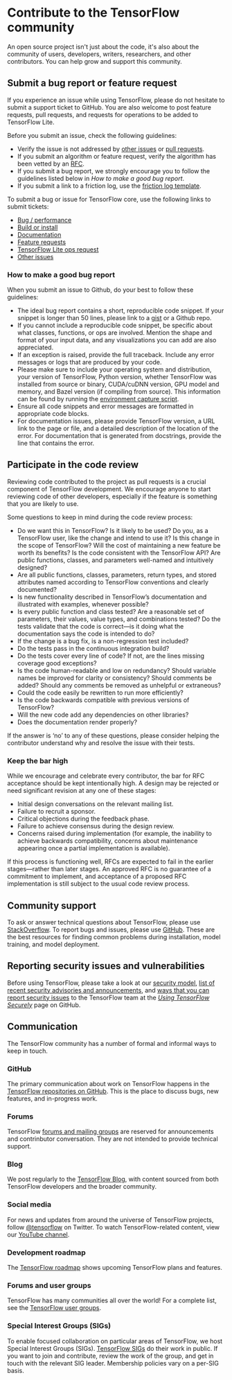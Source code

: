 # Contribute to the TensorFlow community

An open source project isn't just about the code, it's also about the community of users, developers, writers, researchers, and other contributors. You can help grow and support this community.

## Submit a bug report or feature request

If you experience an issue while using TensorFlow, please do not hesitate to submit a support ticket to GitHub. You are also welcome to post feature requests, pull requests, and requests for operations to be added to TensorFlow Lite.

Before you submit an issue, check the following guidelines:

* Verify the issue is not addressed by [other issues](https://github.com/tensorflow/tensorflow/issues) or [pull requests](https://github.com/tensorflow/tensorflow/pulls). 
* If you submit an algorithm or feature request, verify the algorithm has been vetted by an [RFC](https://github.com/tensorflow/community/tree/master/rfcs).
* If you submit a bug report, we strongly encourage you to follow the guidelines listed below in *How to make a good bug report*.
* If you submit a link to a friction log, use the [friction log template](https://docs.google.com/document/d/1_-0Zzn0hqS4ltLwqWAHm41-MgE60_9zlKyPHr5c-HCs/edit?usp=sharing).

To submit a bug or issue for TensorFlow core, use the following links to submit tickets:

* [Bug / performance](https://github.com/tensorflow/tensorflow/issues/new?template=00-bug-performance-issue.md)
* [Build or install](https://github.com/tensorflow/tensorflow/issues/new?template=10-build-installation-issue.md)
* [Documentation](https://github.com/tensorflow/tensorflow/issues/new?template=20-documentation-issue.md)
* [Feature requests](https://github.com/tensorflow/tensorflow/issues/new?template=30-feature-request.md)
* [TensorFlow Lite ops request](https://github.com/tensorflow/tensorflow/issues/new?template=40-tflite-op-request.md)
* [Other issues](https://github.com/tensorflow/tensorflow/issues/new?template=50-other-issues.md)


### How to make a good bug report

When you submit an issue to Github, do your best to follow these guidelines:

* The ideal bug report contains a short, reproducible code snippet. If your snippet is longer than 50 lines, please link to a [gist](https://gist.github.com/) or a Github repo.
* If you cannot include a reproducible code snippet, be specific about what classes, functions, or ops are involved. Mention the shape and format of your input data, and any visualizations you can add are also appreciated.
* If an exception is raised, provide the full traceback. Include any error messages or logs that are produced by your code.
* Please make sure to include your operating system and distribution, your version of TensorFlow, Python version, whether TensorFlow was installed from source or binary, CUDA/cuDNN version, GPU model and memory, and Bazel version (if compiling from source). This information can be found by running the [environment capture script](https://github.com/tensorflow/tensorflow/tree/master/tools/tf_env_collect.sh).
* Ensure all code snippets and error messages are formatted in appropriate code blocks.
* For documentation issues, please provide TensorFlow version, a URL link to the page or file, and a detailed description of the location of the error. For documentation that is generated from docstrings, provide the line that contains the error.

## Participate in the code review

Reviewing code contributed to the project as pull requests is a crucial component of TensorFlow development. We encourage anyone to start reviewing code of other developers, especially if the feature is something that you are likely to use.

Some questions to keep in mind during the code review process:

* Do we want this in TensorFlow? Is it likely to be used? Do you, as a TensorFlow user, like the change and intend to use it? Is this change in the scope of TensorFlow? Will the cost of maintaining a new feature be worth its benefits?
Is the code consistent with the TensorFlow API? Are public functions, classes, and parameters well-named and intuitively designed?
* Are all public functions, classes, parameters, return types, and stored attributes named according to TensorFlow conventions and clearly documented?
* Is new functionality described in TensorFlow’s documentation and illustrated with examples, whenever possible?
* Is every public function and class tested? Are a reasonable set of parameters, their values, value types, and combinations tested? Do the tests validate that the code is correct—is it doing what the documentation says the code is intended to do?
* If the change is a bug fix, is a non-regression test included?
* Do the tests pass in the continuous integration build?
* Do the tests cover every line of code? If not, are the lines missing coverage good exceptions?
* Is the code human-readable and low on redundancy? Should variable names be improved for clarity or consistency? Should comments be added? Should any comments be removed as unhelpful or extraneous?
* Could the code easily be rewritten to run more efficiently?
* Is the code backwards compatible with previous versions of TensorFlow?
* Will the new code add any dependencies on other libraries?
* Does the documentation render properly?

If the answer is ‘no’ to any of these questions, please consider helping the contributor understand why and resolve the issue with their tests.

### Keep the bar high

While we encourage and celebrate every contributor, the bar for RFC acceptance should be kept intentionally high. A design may be rejected or need significant revision at any one of these stages:

* Initial design conversations on the relevant mailing list.
* Failure to recruit a sponsor.
* Critical objections during the feedback phase.
* Failure to achieve consensus during the design review.
* Concerns raised during implementation (for example, the inability to achieve backwards compatibility, concerns about maintenance appearing once a partial implementation is available).

If this process is functioning well, RFCs are expected to fail in the earlier stages—rather than later stages. An approved RFC is no guarantee of a commitment to implement, and acceptance of a proposed RFC implementation is still subject to the usual code review process.

## Community support

To ask or answer technical questions about TensorFlow, please use [StackOverflow](https://stackoverflow.com/questions/tagged/tensorflow). To report bugs and issues, please use [GitHub](http://www.github.com/tensorflow/tensorflow). These are the best resources for finding common problems during installation, model training, and model deployment.

## Reporting security issues and vulnerabilities

Before using TensorFlow, please take a look at our [security model](https://github.com/tensorflow/tensorflow/blob/master/SECURITY.md#tensorflow-models-are-programs), [list of recent security advisories and announcements](https://github.com/tensorflow/tensorflow/blob/master/tensorflow/security/index.md), and [ways that you can report security issues](https://github.com/tensorflow/tensorflow/blob/master/SECURITY.md#reporting-vulnerabilities) to the TensorFlow team at the [*Using TensorFlow Securely*](https://github.com/tensorflow/tensorflow/blob/master/SECURITY.md) page on GitHub.

## Communication

The TensorFlow community has a number of formal and informal ways to keep in touch.

### GitHub

The primary communication about work on TensorFlow happens in the [TensorFlow repositories on GitHub](https://github.com/tensorflow). This is the place to discuss bugs, new features, and in-progress work.

### Forums

TensorFlow [forums and mailing groups](../forums.md) are reserved for announcements and contrinbutor conversation. They are not intended to provide technical support.

### Blog

We post regularly to the [TensorFlow Blog](http://blog.tensorflow.org/), with content sourced from both TensorFlow developers and the broader community.

### Social media

For news and updates from around the universe of TensorFlow projects, follow [@tensorflow](https://twitter.com/tensorflow) on Twitter. To watch TensorFlow-related content, view our [YouTube channel](http://youtube.com/tensorflow/).

### Development roadmap

The [TensorFlow roadmap](../roadmap.md) shows upcoming TensorFlow plans and features.

### Forums and user groups

TensorFlow has many communities all over the world! For a complete list, see the [TensorFlow user groups](../groups.md).

### Special Interest Groups (SIGs)

To enable focused collaboration on particular areas of TensorFlow, we host Special Interest Groups (SIGs). [TensorFlow SIGs](../sig_playbook.md) do their work in public. If you want to join and contribute, review the work of the group, and get in touch with the relevant SIG leader. Membership policies vary on a per-SIG basis.
